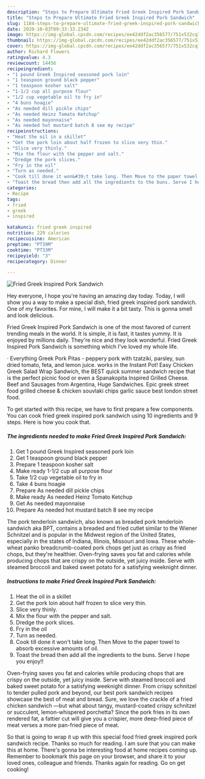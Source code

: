 ```yaml
---
description: "Steps to Prepare Ultimate Fried Greek Inspired Pork Sandwich"
title: "Steps to Prepare Ultimate Fried Greek Inspired Pork Sandwich"
slug: 1184-steps-to-prepare-ultimate-fried-greek-inspired-pork-sandwich
date: 2020-10-03T09:33:33.234Z
image: https://img-global.cpcdn.com/recipes/ee42ddf2ac356577/751x532cq70/fried-greek-inspired-pork-sandwich-recipe-main-photo.jpg
thumbnail: https://img-global.cpcdn.com/recipes/ee42ddf2ac356577/751x532cq70/fried-greek-inspired-pork-sandwich-recipe-main-photo.jpg
cover: https://img-global.cpcdn.com/recipes/ee42ddf2ac356577/751x532cq70/fried-greek-inspired-pork-sandwich-recipe-main-photo.jpg
author: Richard Flowers
ratingvalue: 4.3
reviewcount: 14456
recipeingredient:
- "1 pound Greek Inspired seasoned pork loin"
- "1 teaspoon ground black pepper"
- "1 teaspoon kosher salt"
- "1-1/2 cup all purpose flour"
- "1/2 cup vegetable oil to fry in"
- "4 buns hoagie"
- "As needed dill pickle chips"
- "As needed Heinz Tomato Ketchup"
- "As needed mayonnaise"
- "As needed hot mustard batch 8 see my recipe"
recipeinstructions:
- "Heat the oil in a skillet"
- "Get the pork loin about half frozen to slice very thin."
- "Slice very thinly."
- "Mix the flour with the pepper and salt."
- "Dredge the pork slices."
- "Fry in the oil"
- "Turn as needed."
- "Cook till done it won&#39;t take long. Then Move to the paper towel to absorb excessive amounts of oil."
- "Toast the bread then add all the ingredients to the buns. Serve I hope you enjoy!!"
categories:
- Recipe
tags:
- fried
- greek
- inspired

katakunci: fried greek inspired 
nutrition: 229 calories
recipecuisine: American
preptime: "PT39M"
cooktime: "PT33M"
recipeyield: "3"
recipecategory: Dinner

---
```



![Fried Greek Inspired Pork Sandwich](https://img-global.cpcdn.com/recipes/ee42ddf2ac356577/751x532cq70/fried-greek-inspired-pork-sandwich-recipe-main-photo.jpg)

Hey everyone, I hope you're having an amazing day today. Today, I will show you a way to make a special dish, fried greek inspired pork sandwich. One of my favorites. For mine, I will make it a bit tasty. This is gonna smell and look delicious.

Fried Greek Inspired Pork Sandwich is one of the most favored of current trending meals in the world. It is simple, it is fast, it tastes yummy. It is enjoyed by millions daily. They're nice and they look wonderful. Fried Greek Inspired Pork Sandwich is something which I've loved my whole life.

· Everything Greek Pork Pitas - peppery pork with tzatziki, parsley, sun dried tomato, feta, and lemon juice. works in the Instant Pot! Easy Chicken Greek Salad Wrap Sandwich, the BEST quick summer sandwich recipe that is the perfect picnic food or even a Spanakopita Inspired Grilled Cheese. Beef and Sausages from Argentina, Huge Sandwiches. Epic greek street food grilled cheese &amp; chicken souvlaki chips garlic sauce best london street food.


To get started with this recipe, we have to first prepare a few components. You can cook fried greek inspired pork sandwich using 10 ingredients and 9 steps. Here is how you cook that.

<!--inarticleads1-->

##### The ingredients needed to make Fried Greek Inspired Pork Sandwich:

1. Get 1 pound Greek Inspired seasoned pork loin
1. Get 1 teaspoon ground black pepper
1. Prepare 1 teaspoon kosher salt
1. Make ready 1-1/2 cup all purpose flour
1. Take 1/2 cup vegetable oil to fry in
1. Take 4 buns hoagie
1. Prepare As needed dill pickle chips
1. Make ready As needed Heinz Tomato Ketchup
1. Get As needed mayonnaise
1. Prepare As needed hot mustard batch 8 see my recipe


The pork tenderloin sandwich, also known as breaded pork tenderloin sandwich aka BPT, contains a breaded and fried cutlet similar to the Wiener Schnitzel and is popular in the Midwest region of the United States, especially in the states of Indiana, Illinois, Missouri and Iowa. These whole-wheat panko breadcrumb-coated pork chops get just as crispy as fried chops, but they&#39;re healthier. Oven-frying saves you fat and calories while producing chops that are crispy on the outside, yet juicy inside. Serve with steamed broccoli and baked sweet potato for a satisfying weeknight dinner. 

<!--inarticleads2-->

##### Instructions to make Fried Greek Inspired Pork Sandwich:

1. Heat the oil in a skillet
1. Get the pork loin about half frozen to slice very thin.
1. Slice very thinly.
1. Mix the flour with the pepper and salt.
1. Dredge the pork slices.
1. Fry in the oil
1. Turn as needed.
1. Cook till done it won&#39;t take long. Then Move to the paper towel to absorb excessive amounts of oil.
1. Toast the bread then add all the ingredients to the buns. Serve I hope you enjoy!!


Oven-frying saves you fat and calories while producing chops that are crispy on the outside, yet juicy inside. Serve with steamed broccoli and baked sweet potato for a satisfying weeknight dinner. From crispy schnitzel to tender pulled pork and beyond, our best pork sandwich recipes showcase the best of meat and bread. Sure, we love the crackle of a fried chicken sandwich —but what about tangy, mustard-coated crispy schnitzel or succulent, lemon-whispered porchetta? Since the pork fries in its own rendered fat, a fattier cut will give you a crispier, more deep-fried piece of meat verses a more pan-fried piece of meat. 

So that is going to wrap it up with this special food fried greek inspired pork sandwich recipe. Thanks so much for reading. I am sure that you can make this at home. There's gonna be interesting food at home recipes coming up. Remember to bookmark this page on your browser, and share it to your loved ones, colleague and friends. Thanks again for reading. Go on get cooking!
